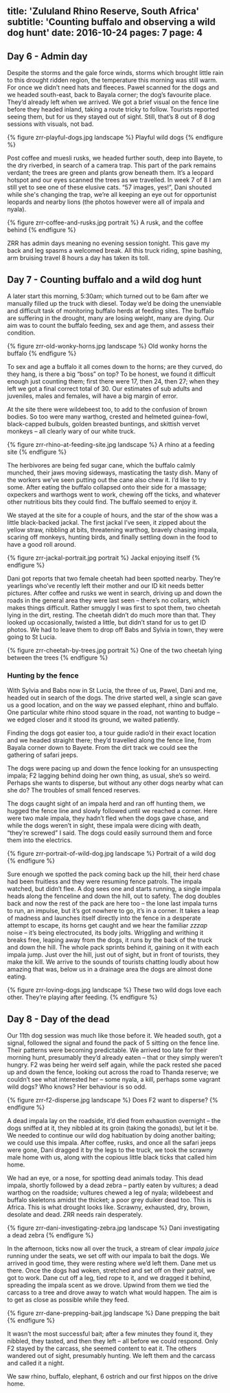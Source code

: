 title: 'Zululand Rhino Reserve, South Africa'
subtitle: 'Counting buffalo and observing a wild dog hunt'
date: 2016-10-24
pages: 7
page: 4
---

## Day 6 - Admin day

Despite the storms and the gale force winds, storms which brought little rain to this drought ridden region, the temperature this morning was still warm. For once we didn’t need hats and fleeces. Paweł scanned for the dogs and we headed south-east, back to Bayala corner; the dog’s favourite place. They’d already left when we arrived. We got a brief visual on the fence line before they headed inland, taking a route tricky to follow. Tourists reported seeing them, but for us they stayed out of sight. Still, that’s 8 out of 8 dog sessions with visuals, not bad.

{% figure zrr-playful-dogs.jpg landscape %}
Playful wild dogs
{% endfigure %}

Post coffee and muesli rusks, we headed further south, deep into Bayete, to the dry riverbed, in search of a camera trap. This part of the park remains verdant; the trees are green and plants grow beneath them. It’s a leopard hotspot and our eyes scanned the trees as we travelled. In week 7 of 8 I am still yet to see one of these elusive cats. “57 images, yes!”, Dani shouted while she's changing the trap, we’re all keeping an eye out for opportunist leopards and nearby lions (the photos however were all of impala and nyala).

{% figure zrr-coffee-and-rusks.jpg portrait %}
A rusk, and the coffee behind
{% endfigure %}

ZRR has admin days meaning no evening session tonight. This gave my back and leg spasms a welcomed break. All this truck riding, spine bashing, arm bruising travel 8 hours a day has taken its toll.

## Day 7 - Counting buffalo and a wild dog hunt

A later start this morning, 5:30am; which turned out to be 6am after we manually filled up the truck with diesel. Today we’d be doing the unenviable and difficult task of monitoring buffalo herds at feeding sites. The buffalo are suffering in the drought, many are losing weight, many are dying. Our aim was to count the buffalo feeding, sex and age them, and assess their condition.

{% figure zrr-old-wonky-horns.jpg landscape %}
Old wonky horns the buffalo
{% endfigure %}

To sex and age a buffalo it all comes down to the horns; are they curved, do they hang, is there a big “boss” on top? To be honest, we found it difficult enough just counting them; first there were 17, then 24, then 27; when they left we got a final correct total of 30. Our estimates of sub adults and juveniles, males and females, will have a big margin of error.

At the site there were wildebeest too, to add to the confusion of brown bodies. So too were many warthog, crested and helmeted guinea-fowl, black-capped bulbuls, golden breasted buntings, and skittish vervet monkeys – all clearly wary of our white truck.

{% figure zrr-rhino-at-feeding-site.jpg landscape %}
A rhino at a feeding site
{% endfigure %}

The herbivores are being fed sugar cane, which the buffalo calmly munched, their jaws moving sideways, masticating the tasty dish. Many of the workers we’ve seen putting out the cane also chew it. I’d like to try some. After eating the buffalo collapsed onto their side for a massage; oxpeckers and warthogs went to work, chewing off the ticks, and whatever other nutritious bits they could find. The buffalo seemed to enjoy it.

We stayed at the site for a couple of hours, and the star of the show was a little black-backed jackal. The first jackal I’ve seen, it zipped about the yellow straw, nibbling at bits, threatening warthog, bravely chasing impala, scaring off monkeys, hunting birds, and finally settling down in the food to have a good roll around.

{% figure zrr-jackal-portrait.jpg portrait %}
Jackal enjoying itself
{% endfigure %}

Dani got reports that two female cheetah had been spotted nearby. They’re yearlings who’ve recently left their mother and our ID kit needs better pictures. After coffee and rusks we went in search, driving up and down the roads in the general area they were last seen – there’s no collars, which makes things difficult. Rather smuggly I was first to spot them, two cheetah lying in the dirt, resting. The cheetah didn’t do much more than that. They looked up occasionally, twisted a little, but didn’t stand for us to get ID photos. We had to leave them to drop off Babs and Sylvia in town, they were going to St Lucia.

{% figure zrr-cheetah-by-trees.jpg portrait %}
One of the two cheetah lying between the trees
{% endfigure %}

### Hunting by the fence

With Sylvia and Babs now in St Lucia, the three of us, Pawel, Dani and me, headed out in search of the dogs. The drive started well, a single scan gave us a good location, and on the way we passed elephant, rhino and buffalo. One particular white rhino stood square in the road, not wanting to budge – we edged closer and it stood its ground, we waited patiently.

Finding the dogs got easier too, a tour guide radio’d in their exact location and we headed straight there; they’d travelled along the fence line, from Bayala corner down to Bayete. From the dirt track we could see the gathering of safari jeeps.

The dogs were pacing up and down the fence looking for an unsuspecting impala; F2 lagging behind doing her own thing, as usual, she’s so weird. Perhaps she wants to disperse, but without any other dogs nearby what can she do? The troubles of small fenced reserves.

The dogs caught sight of an impala herd and ran off hunting them, we hugged the fence line and slowly followed until we reached a corner. Here were two male impala, they hadn’t fled when the dogs gave chase, and while the dogs weren’t in sight, these impala were dicing with death, “they’re screwed” I said. The dogs could easily surround them and force them into the electrics.

{% figure zrr-portrait-of-wild-dog.jpg landscape %}
Portrait of a wild dog
{% endfigure %}

Sure enough we spotted the pack coming back up the hill, their herd chase had been fruitless and they were resuming fence patrols. The impala watched, but didn’t flee. A dog sees one and starts running, a single impala heads along the fenceline and down the hill,  out to safety. The dog doubles back and now the rest of the pack are here too – the lone last impala turns to run, an impulse, but it’s got nowhere to go, it’s in a corner. It takes a leap of madness and launches itself directly into the fence in a desperate attempt to escape, its horns get caught and we hear the familiar _zzzap_ noise – it’s being electrocuted, its body jolts. Wriggling and writhing it breaks free, leaping away from the dogs, it runs by the back of the truck and down the hill. The whole pack sprints behind it, gaining on it with each impala jump. Just over the hill, just out of sight, but in front of tourists, they make the kill. We arrive to the sounds of tourists chatting loudly about how amazing that was, below us in a drainage area the dogs are almost done eating.

{% figure zrr-loving-dogs.jpg landscape %}
These two wild dogs love each other. They’re playing after feeding.
{% endfigure %}

## Day 8 - Day of the dead

Our 11th dog session was much like those before it. We headed south, got a signal, followed the signal and found the pack of 5 sitting on the fence line. Their patterns were becoming predictable. We arrived too late for their morning hunt, presumably they’d already eaten – that or they simply weren’t hungry. F2 was being her weird self again, while the pack rested she paced up and down the fence, looking out across the road to Thanda reserve; we couldn’t see what interested her – some nyala, a kill, perhaps some vagrant wild dogs? Who knows? Her behaviour is so odd.

{% figure zrr-f2-disperse.jpg landscape %}
Does F2 want to disperse?
{% endfigure %}

A dead impala lay on the roadside, it’d died from exhaustion overnight – the dogs sniffed at it, they nibbled at its groin (taking the gonads), but let it be. We needed to continue our wild dog habituation by doing another baiting; we could use this impala. After coffee, rusks, and once all the safari jeeps were gone, Dani dragged it by the legs to the truck, we took the scrawny male home with us, along with the copious little black ticks that called him home.

We had an eye, or a nose, for spotting dead animals today. This dead impala, shortly followed by a dead zebra – partly eaten by vultures; a dead warthog on the roadside; vultures chewed a leg of nyala; wildebeest and buffalo skeletons amidst the thicket; a poor grey duiker dead too. This is Africa. This is what drought looks like. Scrawny, exhausted, dry, brown, desolate and dead. ZRR needs rain desperately.

{% figure zrr-dani-investigating-zebra.jpg landscape %}
Dani investigating a dead zebra
{% endfigure %}

In the afternoon, ticks now all over the truck, a stream of clear _impala juice_ running under the seats, we set off with our impala to bait the dogs. We arrived in good time, they were resting where we’d left them. Dane met us there. Once the dogs had woken, stretched and set off on their patrol, we got to work. Dane cut off a leg, tied rope to it, and we dragged it behind, spreading the impala scent as we drove. Upwind from them we tied the carcass to a tree and drove away to watch what would happen. The aim is to get as close as possible while they feed.

{% figure zrr-dane-prepping-bait.jpg landscape %}
Dane prepping the bait
{% endfigure %}

It wasn’t the most successful bait; after a few minutes they found it, they nibbled, they tasted, and then they left – all before we could respond. Only F2 stayed by the carcass, she seemed content to eat it. The others wandered out of sight, presumably hunting. We left them and the carcass and called it a night.

We saw rhino, buffalo, elephant, 6 ostrich and our first hippos on the drive home.
